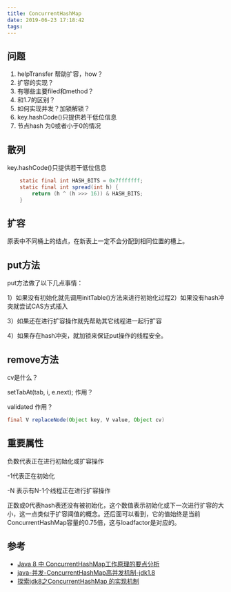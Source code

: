 ```yaml
---
title: ConcurrentHashMap
date: 2019-06-23 17:18:42
tags:
---
```

## 问题
1. helpTransfer 帮助扩容，how？
2. 扩容的实现？
3. 有哪些主要filed和method？
4. 和1.7的区别？
5. 如何实现并发？加锁解锁？
6. key.hashCode()只提供若干低位信息
7. 节点hash 为0或者小于0的情况


## 散列

key.hashCode()只提供若干低位信息

```java
    static final int HASH_BITS = 0x7fffffff;
    static final int spread(int h) {
        return (h ^ (h >>> 16)) & HASH_BITS;
    }
```



## 扩容

原表中不同桶上的结点，在新表上一定不会分配到相同位置的槽上。

## put方法

put方法做了以下几点事情：

1）如果没有初始化就先调用initTable()方法来进行初始化过程2）如果没有hash冲突就尝试CAS方式插入

3）如果还在进行扩容操作就先帮助其它线程进一起行扩容

4）如果存在hash冲突，就加锁来保证put操作的线程安全。



## remove方法

cv是什么？

setTabAt(tab, i, e.next); 作用？

validated 作用？

```java
final V replaceNode(Object key, V value, Object cv)
```





## 重要属性

负数代表正在进行初始化或扩容操作

-1代表正在初始化

-N 表示有N-1个线程正在进行扩容操作

正数或0代表hash表还没有被初始化，这个数值表示初始化或下一次进行扩容的大小，这一点类似于扩容阈值的概念。还后面可以看到，它的值始终是当前ConcurrentHashMap容量的0.75倍，这与loadfactor是对应的。





## 参考

- [Java 8 中 ConcurrentHashMap工作原理的要点分析](https://www.bbsmax.com/A/ZOJPOX7xzv/)
- [java-并发-ConcurrentHashMap高并发机制-jdk1.8](https://blog.csdn.net/jianghuxiaojin/article/details/52006118)
- [探索jdk8之ConcurrentHashMap 的实现机制](https://www.cnblogs.com/huaizuo/p/5413069.html)